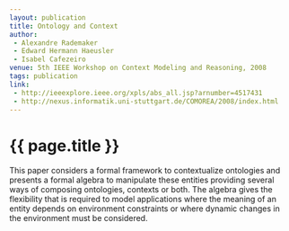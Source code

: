 ```yaml
---
layout: publication
title: Ontology and Context
author:
 - Alexandre Rademaker
 - Edward Hermann Haeusler
 - Isabel Cafezeiro
venue: 5th IEEE Workshop on Context Modeling and Reasoning, 2008
tags: publication
link:
 - http://ieeexplore.ieee.org/xpls/abs_all.jsp?arnumber=4517431
 - http://nexus.informatik.uni-stuttgart.de/COMOREA/2008/index.html
---
```


{{ page.title }}
================

This paper considers a formal framework to contextualize ontologies
and presents a formal algebra to manipulate these entities providing
several ways of composing ontologies, contexts or both. The algebra
gives the flexibility that is required to model applications where the
meaning of an entity depends on environment constraints or where
dynamic changes in the environment must be considered.
